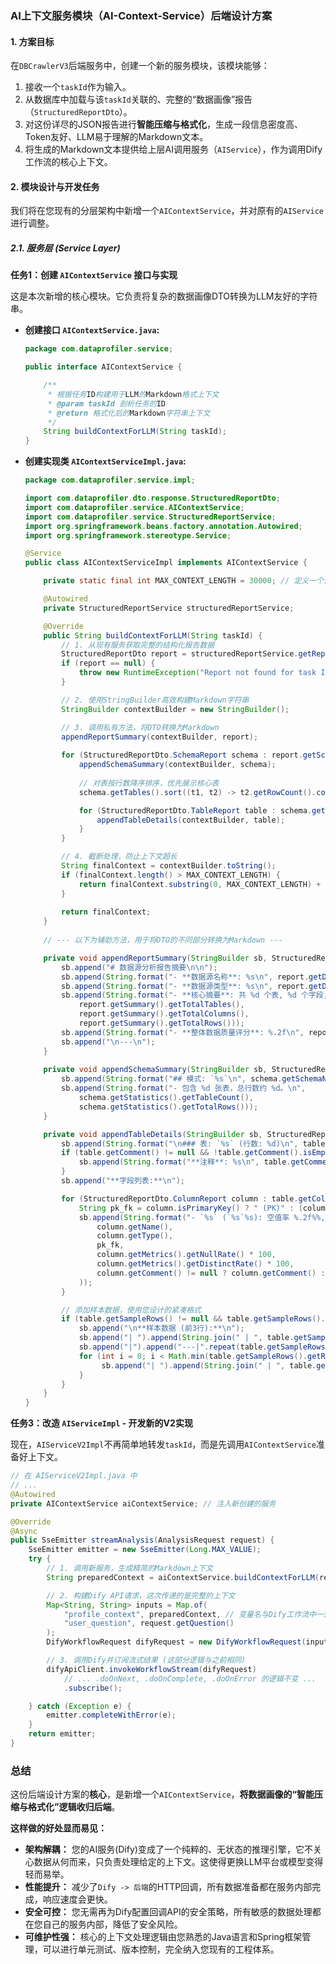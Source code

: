 ### AI上下文服务模块（AI-Context-Service）后端设计方案

#### 1\. 方案目标

在`DBCrawlerV3`后端服务中，创建一个新的服务模块，该模块能够：

1.  接收一个`taskId`作为输入。
2.  从数据库中加载与该`taskId`关联的、完整的“数据画像”报告（`StructuredReportDto`）。
3.  对这份详尽的JSON报告进行**智能压缩与格式化**，生成一段信息密度高、Token友好、LLM易于理解的Markdown文本。
4.  将生成的Markdown文本提供给上层AI调用服务（`AIService`），作为调用Dify工作流的核心上下文。

#### 2\. 模块设计与开发任务

我们将在您现有的分层架构中新增一个`AIContextService`，并对原有的`AIService`进行调整。

##### 2.1. 服务层 (Service Layer)

**任务1：创建 `AIContextService` 接口与实现**

这是本次新增的核心模块。它负责将复杂的数据画像DTO转换为LLM友好的字符串。

  * **创建接口 `AIContextService.java`:**

    ```java
    package com.dataprofiler.service;

    public interface AIContextService {

        /**
         * 根据任务ID构建用于LLM的Markdown格式上下文
         * @param taskId 剖析任务的ID
         * @return 格式化后的Markdown字符串上下文
         */
        String buildContextForLLM(String taskId);
    }
    ```

  * **创建实现类 `AIContextServiceImpl.java`:**

    ```java
    package com.dataprofiler.service.impl;

    import com.dataprofiler.dto.response.StructuredReportDto;
    import com.dataprofiler.service.AIContextService;
    import com.dataprofiler.service.StructuredReportService;
    import org.springframework.beans.factory.annotation.Autowired;
    import org.springframework.stereotype.Service;

    @Service
    public class AIContextServiceImpl implements AIContextService {

        private static final int MAX_CONTEXT_LENGTH = 30000; // 定义一个合理的上下文最大字符数，防止超长

        @Autowired
        private StructuredReportService structuredReportService;

        @Override
        public String buildContextForLLM(String taskId) {
            // 1. 从现有服务获取完整的结构化报告数据
            StructuredReportDto report = structuredReportService.getReportByTaskId(taskId); // 假设您有这个方法
            if (report == null) {
                throw new RuntimeException("Report not found for task ID: " + taskId);
            }

            // 2. 使用StringBuilder高效构建Markdown字符串
            StringBuilder contextBuilder = new StringBuilder();

            // 3. 调用私有方法，将DTO转换为Markdown
            appendReportSummary(contextBuilder, report);
            
            for (StructuredReportDto.SchemaReport schema : report.getSchemas()) {
                appendSchemaSummary(contextBuilder, schema);
                
                // 对表按行数降序排序，优先展示核心表
                schema.getTables().sort((t1, t2) -> t2.getRowCount().compareTo(t1.getRowCount()));

                for (StructuredReportDto.TableReport table : schema.getTables()) {
                    appendTableDetails(contextBuilder, table);
                }
            }

            // 4. 截断处理，防止上下文超长
            String finalContext = contextBuilder.toString();
            if (finalContext.length() > MAX_CONTEXT_LENGTH) {
                return finalContext.substring(0, MAX_CONTEXT_LENGTH) + "\n\n...[上下文内容过长，已被截断]";
            }
            
            return finalContext;
        }
        
        // --- 以下为辅助方法，用于将DTO的不同部分转换为Markdown ---

        private void appendReportSummary(StringBuilder sb, StructuredReportDto report) {
            sb.append("# 数据源分析报告摘要\n\n");
            sb.append(String.format("- **数据源名称**: %s\n", report.getDataSourceName()));
            sb.append(String.format("- **数据源类型**: %s\n", report.getDataSourceType()));
            sb.append(String.format("- **核心摘要**: 共 %d 个表, %d 个字段, 总行数约 %d。\n", 
                report.getSummary().getTotalTables(),
                report.getSummary().getTotalColumns(),
                report.getSummary().getTotalRows()));
            sb.append(String.format("- **整体数据质量评分**: %.2f\n", report.getSummary().getDataQualityScore()));
            sb.append("\n---\n");
        }
        
        private void appendSchemaSummary(StringBuilder sb, StructuredReportDto.SchemaReport schema) {
            sb.append(String.format("## 模式: `%s`\n", schema.getSchemaName()));
            sb.append(String.format("- 包含 %d 张表，总行数约 %d。\n", 
                schema.getStatistics().getTableCount(),
                schema.getStatistics().getTotalRows()));
        }

        private void appendTableDetails(StringBuilder sb, StructuredReportDto.TableReport table) {
            sb.append(String.format("\n### 表: `%s` (行数: %d)\n", table.getName(), table.getRowCount()));
            if (table.getComment() != null && !table.getComment().isEmpty()) {
                sb.append(String.format("**注释**: %s\n", table.getComment()));
            }
            sb.append("**字段列表:**\n");

            for (StructuredReportDto.ColumnReport column : table.getColumns()) {
                String pk_fk = column.isPrimaryKey() ? " (PK)" : (column.isForeignKey() ? " (FK)" : "");
                sb.append(String.format("- `%s` (`%s`%s): 空值率 %.2f%%, 唯一值率 %.2f%%. 注释: %s\n",
                    column.getName(),
                    column.getType(),
                    pk_fk,
                    column.getMetrics().getNullRate() * 100,
                    column.getMetrics().getDistinctRate() * 100,
                    column.getComment() != null ? column.getComment() : "无"
                ));
            }

            // 添加样本数据，使用您设计的紧凑格式
            if (table.getSampleRows() != null && table.getSampleRows().getRows() != null && !table.getSampleRows().getRows().isEmpty()) {
                sb.append("\n**样本数据 (前3行):**\n");
                sb.append("| ").append(String.join(" | ", table.getSampleRows().getHeaders())).append(" |\n");
                sb.append("|").append("---|".repeat(table.getSampleRows().getHeaders().size())).append("\n");
                for (int i = 0; i < Math.min(table.getSampleRows().getRows().size(), 3); i++) {
                     sb.append("| ").append(String.join(" | ", table.getSampleRows().getRows().get(i))).append(" |\n");
                }
            }
        }
    }
    ```

**任务3：改造 `AIServiceImpl` - 开发新的V2实现**

现在，`AIServiceV2Impl`不再简单地转发`taskId`，而是先调用`AIContextService`准备好上下文。

```java
// 在 AIServiceV2Impl.java 中
// ...
@Autowired
private AIContextService aiContextService; // 注入新创建的服务

@Override
@Async
public SseEmitter streamAnalysis(AnalysisRequest request) {
    SseEmitter emitter = new SseEmitter(Long.MAX_VALUE);
    try {
        // 1. 调用新服务，生成精简的Markdown上下文
        String preparedContext = aiContextService.buildContextForLLM(request.getTaskId());

        // 2. 构建Dify API请求，这次传递的是完整的上下文
        Map<String, String> inputs = Map.of(
            "profile_context", preparedContext, // 变量名与Dify工作流中一致
            "user_question", request.getQuestion()
        );
        DifyWorkflowRequest difyRequest = new DifyWorkflowRequest(inputs, request.getUserId(), true);

        // 3. 调用Dify并订阅流式结果 (这部分逻辑与之前相同)
        difyApiClient.invokeWorkflowStream(difyRequest)
            // ... .doOnNext, .doOnComplete, .doOnError 的逻辑不变 ...
            .subscribe();

    } catch (Exception e) {
        emitter.completeWithError(e);
    }
    return emitter;
}
```

### 总结

这份后端设计方案的**核心**，是新增一个`AIContextService`，**将数据画像的“智能压缩与格式化”逻辑收归后端**。

**这样做的好处显而易见：**

  * **架构解耦：** 您的AI服务(Dify)变成了一个纯粹的、无状态的推理引擎，它不关心数据从何而来，只负责处理给定的上下文。这使得更换LLM平台或模型变得轻而易举。
  * **性能提升：** 减少了`Dify -> 后端`的HTTP回调，所有数据准备都在服务内部完成，响应速度会更快。
  * **安全可控：** 您无需再为Dify配置回调API的安全策略，所有敏感的数据处理都在您自己的服务内部，降低了安全风险。
  * **可维护性强：** 核心的上下文处理逻辑由您熟悉的Java语言和Spring框架管理，可以进行单元测试、版本控制，完全纳入您现有的工程体系。

